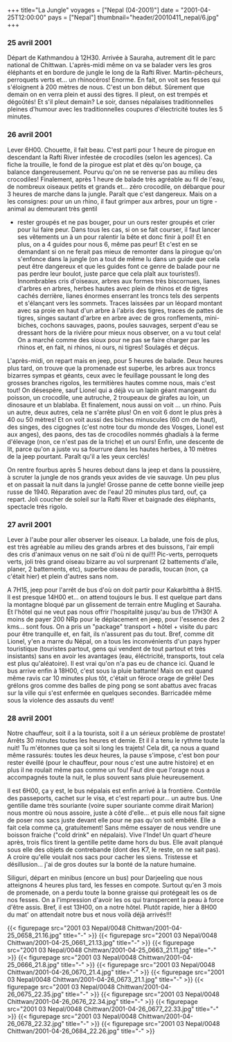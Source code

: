 +++
title="La Jungle"
voyages = ["Nepal (04-2001)"]
date = "2001-04-25T12:00:00"
pays = ["Nepal"]
thumbnail="header/20010411_nepal/6.jpg"
+++
### 25 avril 2001

 Départ de Kathmandou à 12H30. Arrivée à Sauraha, autrement dit le parc national 
de Chittwan. L'après-midi même on va se balader vers les gros éléphants et en 
bordure de jungle le long de la Rafti River. Martin-pêcheurs, perroquets verts 
et... un rhinocéros! Enorme. En fait, on voit ses fesses qui s'éloignent à 200 
mètres de nous. C'est un bon début. Sûrement que demain on en verra plein et 
aussi des tigres. Il pleut, on est trempés et dégoûtés! Et s'il pleut demain? 
Le soir, danses népalaises traditionnelles pleines d'humour avec les traditionnelles 
coupures d'électricité toutes les 5 minutes. 

### 26 avril 2001

Lever 6H00. Chouette, il fait beau. C'est parti pour 1 heure de pirogue en 
descendant la Rafti River infestée de crocodiles (selon les agences). Ca fiche 
la trouille, le fond de la pirogue est plat et dès qu'on bouge, ça balance dangereusement. 
Pourvu qu'on ne se renverse pas au milieu des crocodiles! Finalement, après 
1 heure de balade très agréable au fil de l'eau, de nombreux oiseaux petits 
et grands et... zéro crocodile, on débarque pour 3 heures de marche dans la 
jungle. Paraît que c'est dangereux. Mais on a les consignes: pour un un rhino, 
il faut grimper aux arbres, pour un tigre - animal au demeurant très gentil 
- rester groupés et ne pas bouger, pour un ours rester groupés et crier pour 
lui faire peur. Dans tous les cas, si on se fait courser, il faut lancer ses 
vêtements un à un pour ralentir la bête et donc finir à poil! Et en plus, on 
a 4 guides pour nous 6, même pas peur! Et c'est en se demandant si on ne ferait 
pas mieux de remonter dans la pirogue qu'on s'enfonce dans la jungle (on a tout 
de même lu dans un guide que cela peut être dangereux et que les guides font 
ce genre de balade pour ne pas perdre leur boulot, juste parce que cela plaît 
aux touristes!). Innombrables cris d'oiseaux, arbres aux formes très biscornues, 
lianes d'arbres en arbres, herbes hautes avec plein de rhinos et de tigres cachés 
derrière, lianes énormes enserrant les troncs tels des serpents et s'élançant 
vers les sommets. Traces laissées par un léopard montant avec sa proie en haut 
d'un arbre à l'abris des tigres, traces de pattes de tigres, singes sautant 
d'arbre en arbre avec de gros ronflements, mini-biches, cochons sauvages, paons, 
poules sauvages, serpent d'eau se dressant hors de la rivière pour mieux nous 
observer, on a vu tout cela! On a marché comme des sioux pour ne pas se faire 
charger par les rhinos et, en fait, ni rhinos, ni ours, ni tigres! Soulagés 
et déçus.

L'après-midi, on repart mais en jeep, pour 5 heures de balade. Deux heures 
plus tard, on trouve que la promenade est superbe, les arbres aux troncs bizarres 
sympas et géants, ceux avec le feuillage poussant le long des grosses branches 
rigolos, les termitières hautes comme nous, mais c'est tout! On désespère, sauf 
Lionel qui a déjà vu un lapin géant mangeant du poisson, un crocodile, une autruche, 
2 troupeaux de girafes au loin, un dinosaure et un blablaba. Et finalement, 
nous aussi on voit ... un rhino. Puis un autre, deux autres, cela ne s'arrête 
plus! On en voit 6 dont le plus près à 40 ou 50 mètres! Et on voit aussi des 
biches minuscules (60 cm de haut), des singes, des cigognes (c'est notre tour 
du monde des Vosges, Lionel est aux anges), des paons, des tas de crocodiles 
nommés ghadials à la ferme d'élevage (non, ce n'est pas de la triche) et un 
ours! Enfin, une descente de lit, parce qu'on a juste vu sa fourrure dans les 
hautes herbes, à 10 mètres de la jeep pourtant. Paraît qu'il a les yeux cerclés! 


On rentre fourbus après 5 heures debout dans la jeep et dans la poussière, 
à scruter la jungle de nos grands yeux avides de vie sauvage. Un peu plus et 
on passait la nuit dans la jungle! Grosse panne de cette bonne vieille jeep 
russe de 1940. Réparation avec de l'eau! 20 minutes plus tard, ouf, ça repart. 
Joli coucher de soleil sur la Rafti River et baignade des éléphants, spectacle 
très rigolo.

### 27 avril 2001

Lever à l'aube pour aller observer les oiseaux. La balade, une fois de plus, 
est très agréable au milieu des grands arbres et des buissons, l'air empli des 
cris d'animaux venus on ne sait d'où ni de qui!!! Pic-verts, perroquets verts, 
joli très grand oiseau bizarre au vol surprenant (2 battements d'aile, planer, 
2 battements, etc), superbe oiseau de paradis, toucan (non, ça c'était hier) 
et plein d'autres sans nom. 

A 7H15, jeep pour l'arrêt de bus d'où on doit partir pour Kakarbittha à 8H15. 
Il est presque 14H00 et... on attend toujours le bus. Il est quelque part dans 
la montagne bloqué par un glissement de terrain entre Mugling et Sauraha. Et 
l'hôtel qui ne veut pas nous offrir l'hospitalité jusqu'au bus de 17H30! A moins 
de payer 200 NRp pour le déplacement en jeep, pour l'essence des 2 kms... sont 
fous. On a pris un "package" transport + hôtel + visite du parc pour être tranquille 
et, en fait, ils n'assurent pas du tout. Bref, comme dit Lionel, y'en a marre 
du Népal, on a tous les inconvénients d'un pays hyper touristique (touristes 
partout, gens qui vendent de tout partout et très insistants) sans en avoir 
les avantages (eau, éléctricité, transports, tout cela est plus qu'aléatoire). 
Il est vrai qu'on n'a pas eu de chance ici. Quand le bus arrive enfin à 18H00, 
c'est sous la pluie battante! Mais on est quand même ravis car 10 minutes plus 
tôt, c'était un féroce orage de grêle! Des grélons gros comme des balles de 
ping pong se sont abattus avec fracas sur la ville qui s'est enfermée en quelques 
secondes. Barricadée même sous la violence des assauts du vent!

### 28 avril 2001

Notre chauffeur, soit il a la tourista, soit il a un sérieux problème de prostate! 
Arrêts 30 minutes toutes les heures et demie. Et il il a tenu le rythme toute 
la nuit! Tu m'étonnes que ça soit si long les trajets! Cela dit, ça nous a quand 
même rassurés: toutes les deux heures, la pause s'impose, c'est bon pour rester 
éveillé (pour le chauffeur, pour nous c'est une autre histoire) et en plus il 
ne roulait même pas comme un fou! Faut dire que l'orage nous a accompagnés toute 
la nuit, le plus souvent sans pluie heureusement.

Il est 6H00, ça y est, le bus népalais est enfin arrivé à la frontière. Contrôle 
des passeports, cachet sur le visa, et c'est reparti pour... un autre bus. Une 
gentille dame très souriante (voire super souriante comme dirait Marion) nous 
montre où nous assoire, juste à côté d'elle... et puis elle nous fait signe 
de poser nos sacs juste devant elle pour ne pas qu'on soit embêté. Elle a fait 
cela comme ça, gratuitement! Sans même essayer de nous vendre une boisson fraiche 
("cold drink" en népalais). Vive l'Inde! Un quart d'heure après, trois flics 
tirent la gentille petite dame hors du bus. Elle avait planqué sous elle des 
objets de contrebande (dont des K7, le reste, on ne sait pas). A croire qu'elle 
voulait nos sacs pour cacher les siens. Tristesse et désillusion... j'ai de 
gros doutes sur la bonté de la nature humaine.

Siliguri, départ en minibus (encore un bus) pour Darjeeling que nous atteignons 
4 heures plus tard, les fesses en compote. Surtout qu'en 3 mois de promenade, 
on a perdu toute la bonne graisse qui protégeait les os de nos fesses. On a 
l'impression d'avoir les os qui transpercent la peau à force d'être assis. Bref, 
il est 13H00, on a notre hôtel. Plutôt rapide, hier à 8H00 du mat' on attendait 
notre bus et nous voilà déjà arrivés!!!


<div id="TOTO">{{< figurepage src="2001 03 Nepal/0048 Chittwan/2001-04-25_0658_21.16.jpg" title="-"  >}}
{{< figurepage src="2001 03 Nepal/0048 Chittwan/2001-04-25_0661_21.13.jpg" title="-"  >}}
{{< figurepage src="2001 03 Nepal/0048 Chittwan/2001-04-25_0663_21.11.jpg" title="-"  >}}
{{< figurepage src="2001 03 Nepal/0048 Chittwan/2001-04-25_0666_21.8.jpg" title="-"  >}}
{{< figurepage src="2001 03 Nepal/0048 Chittwan/2001-04-26_0670_21.4.jpg" title="-"  >}}
{{< figurepage src="2001 03 Nepal/0048 Chittwan/2001-04-26_0673_21.1.jpg" title="-"  >}}
{{< figurepage src="2001 03 Nepal/0048 Chittwan/2001-04-26_0675_22.35.jpg" title="-"  >}}
{{< figurepage src="2001 03 Nepal/0048 Chittwan/2001-04-26_0676_22.34.jpg" title="-"  >}}
{{< figurepage src="2001 03 Nepal/0048 Chittwan/2001-04-26_0677_22.33.jpg" title="-"  >}}
{{< figurepage src="2001 03 Nepal/0048 Chittwan/2001-04-26_0678_22.32.jpg" title="-"  >}}
{{< figurepage src="2001 03 Nepal/0048 Chittwan/2001-04-26_0684_22.26.jpg" title="-"  >}}
</DIV>

